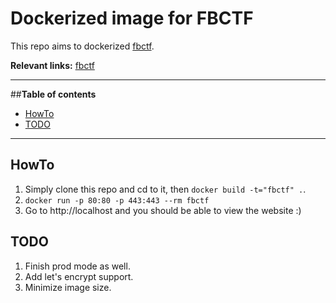 # Dockerized image for FBCTF

This repo aims to dockerized [fbctf](https://github.com/facebook/fbctf).

**Relevant links:**
 [fbctf](https://github.com/facebook/fbctf)

---------------------------------------

##**Table of contents**

 * [HowTo](#howto)
 * [TODO](#todo)

---------------------------------------

<a name="howto"></a>
## HowTo

1. Simply clone this repo and cd to it, then `docker build -t="fbctf" .`.
2. `docker run -p 80:80 -p 443:443 --rm fbctf`
3. Go to http://localhost and you should be able to view the website :)

<a name="todo"></a>
## TODO

1. Finish prod mode as well.
2. Add let's encrypt support.
3. Minimize image size.
